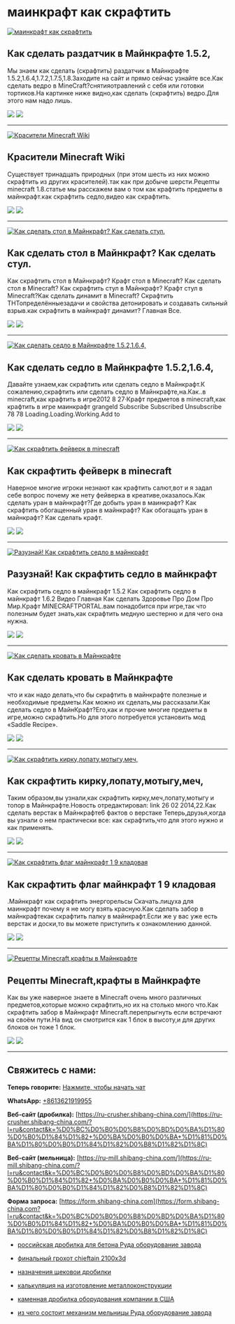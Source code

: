 # маинкрафт как скрафтить

<a href="https://swt.shibang-china.com/?l=ru&img&k=%D0%BC%D0%B0%D0%B8%D0%BD%D0%BA%D1%80%D0%B0%D1%84%D1%82+%D0%BA%D0%B0%D0%BA+%D1%81%D0%BA%D1%80%D0%B0%D1%84%D1%82%D0%B8%D1%82%D1%8C" target="_blank">![маинкрафт как скрафтить](http://static.shibang-china.com/all-800x300/378.jpg)</a>

## Как сделать раздатчик в Майнкрафте 1.5.2,
Мы знаем как сделать (скрафтить) раздатчик в Майнкрафте 1.5.2,1.6.4,1.7.2,1.7.5,1.8.Заходите на сайт и прямо сейчас узнайте все.Как сделать ведро в MineCraft?снятияотравлений с себя или готовки тортиков.На картинке ниже видно,как сделать (скрафтить) ведро.Для этого нам надо лишь.


<a href="https://whatsapp.shibangsoft.com/WhatsApp.php" target="_blank" title="WhatsApp">![](http://static.shibang-china.com/icon/whatsapp.png)</a> <a href="https://swt.shibang-china.com/?l=ru&icon&k=%D0%BC%D0%B0%D0%B8%D0%BD%D0%BA%D1%80%D0%B0%D1%84%D1%82+%D0%BA%D0%B0%D0%BA+%D1%81%D0%BA%D1%80%D0%B0%D1%84%D1%82%D0%B8%D1%82%D1%8C" target="_blank">![](http://static.shibang-china.com/icon/chat-ru.png)</a>

---

<a href="https://swt.shibang-china.com/?l=ru&img&k=%D0%BC%D0%B0%D0%B8%D0%BD%D0%BA%D1%80%D0%B0%D1%84%D1%82+%D0%BA%D0%B0%D0%BA+%D1%81%D0%BA%D1%80%D0%B0%D1%84%D1%82%D0%B8%D1%82%D1%8C" target="_blank">![Красители Minecraft Wiki](http://static.shibang-china.com/all-800x300/1110.jpg)</a>

## Красители Minecraft Wiki
Существует тринадцать природных (при этом шесть из них можно скрафтить из других красителей).так как при добыче шерсти.Рецепты minecraft 1.8.статье мы расскажем вам о том как крафтить предметы в майнкрафт.как скрафтить седло,видео как скрафтить.


<a href="https://whatsapp.shibangsoft.com/WhatsApp.php" target="_blank" title="WhatsApp">![](http://static.shibang-china.com/icon/whatsapp.png)</a> <a href="https://swt.shibang-china.com/?l=ru&icon&k=%D0%BC%D0%B0%D0%B8%D0%BD%D0%BA%D1%80%D0%B0%D1%84%D1%82+%D0%BA%D0%B0%D0%BA+%D1%81%D0%BA%D1%80%D0%B0%D1%84%D1%82%D0%B8%D1%82%D1%8C" target="_blank">![](http://static.shibang-china.com/icon/chat-ru.png)</a>

---

<a href="https://swt.shibang-china.com/?l=ru&img&k=%D0%BC%D0%B0%D0%B8%D0%BD%D0%BA%D1%80%D0%B0%D1%84%D1%82+%D0%BA%D0%B0%D0%BA+%D1%81%D0%BA%D1%80%D0%B0%D1%84%D1%82%D0%B8%D1%82%D1%8C" target="_blank">![Как сделать стол в Майнкрафт? Как сделать стул.](http://static.shibang-china.com/all-800x300/23.jpg)</a>

## Как сделать стол в Майнкрафт? Как сделать стул.
Как скрафтить стол в Майнкрафт? Крафт стол в Minecraft? Как сделать стол в Minecraft? Как скрафтить стул в Майнкрафт? Крафт стул в Minecraft?Как сделать динамит в Minecraft? Скрафтить ТНТопределённыезадачи и свойства детонировать и создавать сильный взрыв.как скрафтить в майнкрафт динамит? Главная Все.


<a href="https://whatsapp.shibangsoft.com/WhatsApp.php" target="_blank" title="WhatsApp">![](http://static.shibang-china.com/icon/whatsapp.png)</a> <a href="https://swt.shibang-china.com/?l=ru&icon&k=%D0%BC%D0%B0%D0%B8%D0%BD%D0%BA%D1%80%D0%B0%D1%84%D1%82+%D0%BA%D0%B0%D0%BA+%D1%81%D0%BA%D1%80%D0%B0%D1%84%D1%82%D0%B8%D1%82%D1%8C" target="_blank">![](http://static.shibang-china.com/icon/chat-ru.png)</a>

---

<a href="https://swt.shibang-china.com/?l=ru&img&k=%D0%BC%D0%B0%D0%B8%D0%BD%D0%BA%D1%80%D0%B0%D1%84%D1%82+%D0%BA%D0%B0%D0%BA+%D1%81%D0%BA%D1%80%D0%B0%D1%84%D1%82%D0%B8%D1%82%D1%8C" target="_blank">![Как сделать седло в Майнкрафте 1.5.2,1.6.4,](http://static.shibang-china.com/all-800x300/844.jpg)</a>

## Как сделать седло в Майнкрафте 1.5.2,1.6.4,
Давайте узнаем,как скрафтить или сделать седло в Майнкрафт.К сожалению,скрафтить или сделать седло в Майнкрафте,на.Как..в minecraft,как крафтить в игре2012 8 27·Крафт предметов в minecraft,как крафтить в игре маинкрафт grangeld Subscribe Subscribed Unsubscribe 78 78 Loading.Loading.Working.Add to


<a href="https://whatsapp.shibangsoft.com/WhatsApp.php" target="_blank" title="WhatsApp">![](http://static.shibang-china.com/icon/whatsapp.png)</a> <a href="https://swt.shibang-china.com/?l=ru&icon&k=%D0%BC%D0%B0%D0%B8%D0%BD%D0%BA%D1%80%D0%B0%D1%84%D1%82+%D0%BA%D0%B0%D0%BA+%D1%81%D0%BA%D1%80%D0%B0%D1%84%D1%82%D0%B8%D1%82%D1%8C" target="_blank">![](http://static.shibang-china.com/icon/chat-ru.png)</a>

---

<a href="https://swt.shibang-china.com/?l=ru&img&k=%D0%BC%D0%B0%D0%B8%D0%BD%D0%BA%D1%80%D0%B0%D1%84%D1%82+%D0%BA%D0%B0%D0%BA+%D1%81%D0%BA%D1%80%D0%B0%D1%84%D1%82%D0%B8%D1%82%D1%8C" target="_blank">![Как скрафтить фейверк в minecraft](http://static.shibang-china.com/all-800x300/105.jpg)</a>

## Как скрафтить фейверк в minecraft
Наверное многие игроки незнают как крафтить салют,вот и я задал себе вопрос почему же нету фейверка в креативе,оказалось.Как сделать уран в майнкрафт?Где добыть уран в маинкрафт? Как скрафтить обогащенный уран в майнкрафт? Как обогащать уран в майнкрафт? Как сделать крафт.


<a href="https://whatsapp.shibangsoft.com/WhatsApp.php" target="_blank" title="WhatsApp">![](http://static.shibang-china.com/icon/whatsapp.png)</a> <a href="https://swt.shibang-china.com/?l=ru&icon&k=%D0%BC%D0%B0%D0%B8%D0%BD%D0%BA%D1%80%D0%B0%D1%84%D1%82+%D0%BA%D0%B0%D0%BA+%D1%81%D0%BA%D1%80%D0%B0%D1%84%D1%82%D0%B8%D1%82%D1%8C" target="_blank">![](http://static.shibang-china.com/icon/chat-ru.png)</a>

---

<a href="https://swt.shibang-china.com/?l=ru&img&k=%D0%BC%D0%B0%D0%B8%D0%BD%D0%BA%D1%80%D0%B0%D1%84%D1%82+%D0%BA%D0%B0%D0%BA+%D1%81%D0%BA%D1%80%D0%B0%D1%84%D1%82%D0%B8%D1%82%D1%8C" target="_blank">![Разузнай! Как скрафтить седло в майнкрафт](http://static.shibang-china.com/all-800x300/797.jpg)</a>

## Разузнай! Как скрафтить седло в майнкрафт
Как скрафтить седло в майнкрафт 1.5.2 Как скрафтить седло в майнкрафт 1.6.2 Видео Главная Как сделать Здоровье Про Дом Про Мир.Крафт MINECRAFTPORTAL.вам понадобится при игре,так что полезным будет знать,как скрафтить медную шестерню и для чего она нужна.


<a href="https://whatsapp.shibangsoft.com/WhatsApp.php" target="_blank" title="WhatsApp">![](http://static.shibang-china.com/icon/whatsapp.png)</a> <a href="https://swt.shibang-china.com/?l=ru&icon&k=%D0%BC%D0%B0%D0%B8%D0%BD%D0%BA%D1%80%D0%B0%D1%84%D1%82+%D0%BA%D0%B0%D0%BA+%D1%81%D0%BA%D1%80%D0%B0%D1%84%D1%82%D0%B8%D1%82%D1%8C" target="_blank">![](http://static.shibang-china.com/icon/chat-ru.png)</a>

---

<a href="https://swt.shibang-china.com/?l=ru&img&k=%D0%BC%D0%B0%D0%B8%D0%BD%D0%BA%D1%80%D0%B0%D1%84%D1%82+%D0%BA%D0%B0%D0%BA+%D1%81%D0%BA%D1%80%D0%B0%D1%84%D1%82%D0%B8%D1%82%D1%8C" target="_blank">![Как сделать кровать в Майнкрафте](http://static.shibang-china.com/all-800x300/167.jpg)</a>

## Как сделать кровать в Майнкрафте
что и как надо делать,что бы скрафтить в майнкрафте полезные и необходимые предметы.Как можно их сделать,мы рассказали.Как сделать седло в МайнКрафт?Его,как и прочие многие предметы в игре,можно скрафтить.Но для этого потребуется установить мод «Saddle Recipe».


<a href="https://whatsapp.shibangsoft.com/WhatsApp.php" target="_blank" title="WhatsApp">![](http://static.shibang-china.com/icon/whatsapp.png)</a> <a href="https://swt.shibang-china.com/?l=ru&icon&k=%D0%BC%D0%B0%D0%B8%D0%BD%D0%BA%D1%80%D0%B0%D1%84%D1%82+%D0%BA%D0%B0%D0%BA+%D1%81%D0%BA%D1%80%D0%B0%D1%84%D1%82%D0%B8%D1%82%D1%8C" target="_blank">![](http://static.shibang-china.com/icon/chat-ru.png)</a>

---

<a href="https://swt.shibang-china.com/?l=ru&img&k=%D0%BC%D0%B0%D0%B8%D0%BD%D0%BA%D1%80%D0%B0%D1%84%D1%82+%D0%BA%D0%B0%D0%BA+%D1%81%D0%BA%D1%80%D0%B0%D1%84%D1%82%D0%B8%D1%82%D1%8C" target="_blank">![Как скрафтить кирку,лопату,мотыгу,меч,](http://static.shibang-china.com/all-800x300/566.jpg)</a>

## Как скрафтить кирку,лопату,мотыгу,меч,
Таким образом,вы узнали,как скрафтить кирку,меч,лопату,мотыгу и топор в Майнкрафте.Новость отредактировал: link 26 02 2014,22.Как сделать верстак в Майнкрафте6 фактов о верстаке Теперь,друзья,когда вы узнали о нем практически все: как скрафтить,что для этого нужно и как применять.


<a href="https://whatsapp.shibangsoft.com/WhatsApp.php" target="_blank" title="WhatsApp">![](http://static.shibang-china.com/icon/whatsapp.png)</a> <a href="https://swt.shibang-china.com/?l=ru&icon&k=%D0%BC%D0%B0%D0%B8%D0%BD%D0%BA%D1%80%D0%B0%D1%84%D1%82+%D0%BA%D0%B0%D0%BA+%D1%81%D0%BA%D1%80%D0%B0%D1%84%D1%82%D0%B8%D1%82%D1%8C" target="_blank">![](http://static.shibang-china.com/icon/chat-ru.png)</a>

---

<a href="https://swt.shibang-china.com/?l=ru&img&k=%D0%BC%D0%B0%D0%B8%D0%BD%D0%BA%D1%80%D0%B0%D1%84%D1%82+%D0%BA%D0%B0%D0%BA+%D1%81%D0%BA%D1%80%D0%B0%D1%84%D1%82%D0%B8%D1%82%D1%8C" target="_blank">![Как скрафтить флаг майнкрафт 1 9 кладовая](http://static.shibang-china.com/all-800x300/1027.jpg)</a>

## Как скрафтить флаг майнкрафт 1 9 кладовая
.Майнкрафт как скрафтить энергорельсы Скачать.лицуха для маинкрафт почему я не могу взять красную.Как сделать забор в майнкрафтекак скрафтить палку в майнкрафт.Если же у вас уже есть верстак и доски,то вы можете приступить к ознакомлению данной.


<a href="https://whatsapp.shibangsoft.com/WhatsApp.php" target="_blank" title="WhatsApp">![](http://static.shibang-china.com/icon/whatsapp.png)</a> <a href="https://swt.shibang-china.com/?l=ru&icon&k=%D0%BC%D0%B0%D0%B8%D0%BD%D0%BA%D1%80%D0%B0%D1%84%D1%82+%D0%BA%D0%B0%D0%BA+%D1%81%D0%BA%D1%80%D0%B0%D1%84%D1%82%D0%B8%D1%82%D1%8C" target="_blank">![](http://static.shibang-china.com/icon/chat-ru.png)</a>

---

<a href="https://swt.shibang-china.com/?l=ru&img&k=%D0%BC%D0%B0%D0%B8%D0%BD%D0%BA%D1%80%D0%B0%D1%84%D1%82+%D0%BA%D0%B0%D0%BA+%D1%81%D0%BA%D1%80%D0%B0%D1%84%D1%82%D0%B8%D1%82%D1%8C" target="_blank">![Рецепты Minecraft,крафты в Майнкрафте](http://static.shibang-china.com/all-800x300/29.jpg)</a>

## Рецепты Minecraft,крафты в Майнкрафте
Как вы уже наверное знаете в Minecraft очень много различных предметов,которые можно скрафтить,но их на столько много что.Как скрафтить забор в Майнкрафт Minecraft.перепрыгнуть если встречают на своём пути.На вид он смотрится как 1 блок в высоту,и для других блоков он тоже 1 блок.


<a href="https://whatsapp.shibangsoft.com/WhatsApp.php" target="_blank" title="WhatsApp">![](http://static.shibang-china.com/icon/whatsapp.png)</a> <a href="https://swt.shibang-china.com/?l=ru&icon&k=%D0%BC%D0%B0%D0%B8%D0%BD%D0%BA%D1%80%D0%B0%D1%84%D1%82+%D0%BA%D0%B0%D0%BA+%D1%81%D0%BA%D1%80%D0%B0%D1%84%D1%82%D0%B8%D1%82%D1%8C" target="_blank">![](http://static.shibang-china.com/icon/chat-ru.png)</a>

---
## Свяжитесь с нами:

**Теперь говорите:** [Нажмите, чтобы начать чат](https://swt.shibang-china.com?l=ru&contact&k=%D0%BC%D0%B0%D0%B8%D0%BD%D0%BA%D1%80%D0%B0%D1%84%D1%82+%D0%BA%D0%B0%D0%BA+%D1%81%D0%BA%D1%80%D0%B0%D1%84%D1%82%D0%B8%D1%82%D1%8C)

**WhatsApp:**  [+8613621919955](https://whatsapp.shibangsoft.com/WhatsApp.php)

**Веб-сайт (дробилка):** [https://ru-crusher.shibang-china.com/](https://ru-crusher.shibang-china.com/?l=ru&contact&k=%D0%BC%D0%B0%D0%B8%D0%BD%D0%BA%D1%80%D0%B0%D1%84%D1%82+%D0%BA%D0%B0%D0%BA+%D1%81%D0%BA%D1%80%D0%B0%D1%84%D1%82%D0%B8%D1%82%D1%8C)

**Веб-сайт (мельница):** [https://ru-mill.shibang-china.com/](https://ru-mill.shibang-china.com/?l=ru&contact&k=%D0%BC%D0%B0%D0%B8%D0%BD%D0%BA%D1%80%D0%B0%D1%84%D1%82+%D0%BA%D0%B0%D0%BA+%D1%81%D0%BA%D1%80%D0%B0%D1%84%D1%82%D0%B8%D1%82%D1%8C)

**Форма запроса:** [https://form.shibang-china.com](https://form.shibang-china.com?l=ru&contact&k=%D0%BC%D0%B0%D0%B8%D0%BD%D0%BA%D1%80%D0%B0%D1%84%D1%82+%D0%BA%D0%B0%D0%BA+%D1%81%D0%BA%D1%80%D0%B0%D1%84%D1%82%D0%B8%D1%82%D1%8C)

* [российская дробилка для бетона Руда оборудование завода](../97/%D1%80%D0%BE%D1%81%D1%81%D0%B8%D0%B9%D1%81%D0%BA%D0%B0%D1%8F%20%D0%B4%D1%80%D0%BE%D0%B1%D0%B8%D0%BB%D0%BA%D0%B0%20%D0%B4%D0%BB%D1%8F%20%D0%B1%D0%B5%D1%82%D0%BE%D0%BD%D0%B0%20%D0%A0%D1%83%D0%B4%D0%B0%20%D0%BE%D0%B1%D0%BE%D1%80%D1%83%D0%B4%D0%BE%D0%B2%D0%B0%D0%BD%D0%B8%D0%B5%20%D0%B7%D0%B0%D0%B2%D0%BE%D0%B4%D0%B0.md)

* [финальный грохот chieftain 2100x3d](../91/%D1%84%D0%B8%D0%BD%D0%B0%D0%BB%D1%8C%D0%BD%D1%8B%D0%B9%20%D0%B3%D1%80%D0%BE%D1%85%D0%BE%D1%82%20chieftain%202100x3d.md)

* [назначения щековои дробилки](../103/%D0%BD%D0%B0%D0%B7%D0%BD%D0%B0%D1%87%D0%B5%D0%BD%D0%B8%D1%8F%20%D1%89%D0%B5%D0%BA%D0%BE%D0%B2%D0%BE%D0%B8%20%D0%B4%D1%80%D0%BE%D0%B1%D0%B8%D0%BB%D0%BA%D0%B8.md)

* [калькуляция на изготовление металлоконструкции](../102/%D0%BA%D0%B0%D0%BB%D1%8C%D0%BA%D1%83%D0%BB%D1%8F%D1%86%D0%B8%D1%8F%20%D0%BD%D0%B0%20%D0%B8%D0%B7%D0%B3%D0%BE%D1%82%D0%BE%D0%B2%D0%BB%D0%B5%D0%BD%D0%B8%D0%B5%20%D0%BC%D0%B5%D1%82%D0%B0%D0%BB%D0%BB%D0%BE%D0%BA%D0%BE%D0%BD%D1%81%D1%82%D1%80%D1%83%D0%BA%D1%86%D0%B8%D0%B8.md)

* [каменная дробилка оборудования компании в США](../104/%D0%BA%D0%B0%D0%BC%D0%B5%D0%BD%D0%BD%D0%B0%D1%8F%20%D0%B4%D1%80%D0%BE%D0%B1%D0%B8%D0%BB%D0%BA%D0%B0%20%D0%BE%D0%B1%D0%BE%D1%80%D1%83%D0%B4%D0%BE%D0%B2%D0%B0%D0%BD%D0%B8%D1%8F%20%D0%BA%D0%BE%D0%BC%D0%BF%D0%B0%D0%BD%D0%B8%D0%B8%20%D0%B2%20%D0%A1%D0%A8%D0%90.md)

* [из чего состоит механизм мельницы Руда оборудование завода](../98/%D0%B8%D0%B7%20%D1%87%D0%B5%D0%B3%D0%BE%20%D1%81%D0%BE%D1%81%D1%82%D0%BE%D0%B8%D1%82%20%D0%BC%D0%B5%D1%85%D0%B0%D0%BD%D0%B8%D0%B7%D0%BC%20%D0%BC%D0%B5%D0%BB%D1%8C%D0%BD%D0%B8%D1%86%D1%8B%20%D0%A0%D1%83%D0%B4%D0%B0%20%D0%BE%D0%B1%D0%BE%D1%80%D1%83%D0%B4%D0%BE%D0%B2%D0%B0%D0%BD%D0%B8%D0%B5%20%D0%B7%D0%B0%D0%B2%D0%BE%D0%B4%D0%B0.md)